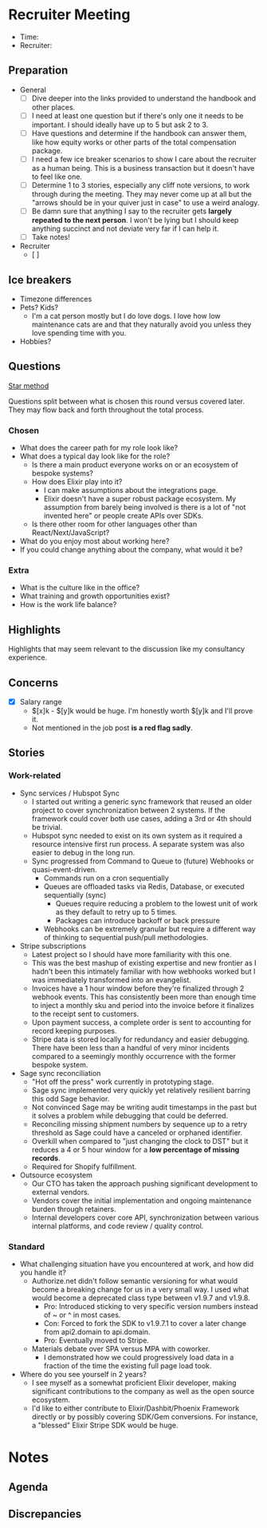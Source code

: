  # Recruiter Meeting
 
* Time: 
* Recruiter: 

## Preparation

* General
	* [ ] Dive deeper into the links provided to understand the handbook and other places.
	* [ ] I need at least one question but if there's only one it needs to be important. I should ideally have up to 5 but ask 2 to 3.
	* [ ] Have questions and determine if the handbook can answer them, like how equity works or other parts of the total compensation package.
	* [ ] I need a few ice breaker scenarios to show I care about the recruiter as a human being. This is a business transaction but it doesn't have to feel like one.
	* [ ] Determine 1 to 3 stories, especially any cliff note versions, to work through during the meeting. They may never come up at all but the "arrows should be in your quiver just in case" to use a weird analogy.
	* [ ] Be damn sure that anything I say to the recruiter gets **largely repeated to the next person**. I won't be lying but I should keep anything succinct and not deviate very far if I can help it.
	* [ ] Take notes!
* Recruiter
	* [ ] 

## Ice breakers

* Timezone differences
* Pets? Kids?
	* I'm a cat person mostly but I do love dogs. I love how low maintenance cats are and that they naturally avoid you unless they love spending time with you.
* Hobbies?

## Questions

[Star method](https://zety.com/blog/star-method-interview)

Questions split between what is chosen this round versus covered later. They may flow back and forth throughout the total process.

### Chosen

* What does the career path for my role look like?
* What does a typical day look like for the role?
	* Is there a main product everyone works on or an ecosystem of bespoke systems?
	* How does Elixir play into it?
		* I can make assumptions about the integrations page.
		* Elixir doesn't have a super robust package ecosystem. My assumption from barely being involved is there is a lot of "not invented here" or people create APIs over SDKs.
	* Is there other room for other languages other than React/Next/JavaScript?
* What do you enjoy most about working here?
* If you could change anything about the company, what would it be?

### Extra

* What is the culture like in the office?
* What training and growth opportunities exist?
* How is the work life balance?

## Highlights

Highlights that may seem relevant to the discussion like my consultancy experience.

## Concerns

* [x] Salary range
	* $[x]k - $[y]k would be huge. I'm honestly worth $[y]k and I'll prove it.
	* Not mentioned in the job post **is a red flag sadly**.

## Stories

### Work-related

* Sync services / Hubspot Sync
	* I started out writing a generic sync framework that reused an older project to cover synchronization between 2 systems. If the framework could cover both use cases, adding a 3rd or 4th should be trivial.
	* Hubspot sync needed to exist on its own system as it required a resource intensive first run process. A separate system was also easier to debug in the long run.
	* Sync progressed from Command to Queue to (future) Webhooks or quasi-event-driven.
		* Commands run on a cron sequentially
		* Queues are offloaded tasks via Redis, Database, or executed sequentially (sync)
			* Queues require reducing a problem to the lowest unit of work as they default to retry up to 5 times.
			* Packages can introduce backoff or back pressure
		* Webhooks can be extremely granular but require a different way of thinking to sequential push/pull methodologies.
* Stripe subscriptions
	* Latest project so I should have more familiarity with this one.
	* This was the best mashup of existing expertise and new frontier as I hadn't been this intimately familiar with how webhooks worked but I was immediately transformed into an evangelist.
	* Invoices have a 1 hour window before they're finalized through 2 webhook events. This has consistently been more than enough time to inject a monthly sku and period into the invoice before it finalizes to the receipt sent to customers.
	* Upon payment success, a complete order is sent to accounting for record keeping purposes.
	* Stripe data is stored locally for redundancy and easier debugging. There have been less than a handful of very minor incidents compared to a seemingly monthly occurrence with the former bespoke system.
* Sage sync reconciliation
    * "Hot off the press" work currently in prototyping stage.
    * Sage sync implemented very quickly yet relatively resilient barring this odd Sage behavior.
    * Not convinced Sage may be writing audit timestamps in the past but it solves a problem while debugging that could be deferred.
    * Reconciling missing shipment numbers by sequence up to a retry threshold as Sage could have a canceled or orphaned identifier.
    * Overkill when compared to "just changing the clock to DST" but it reduces a 4 or 5 hour window for a **low percentage of missing records**.
    * Required for Shopify fulfillment.
* Outsource ecosystem
    * Our CTO has taken the approach pushing significant development to external vendors.
    * Vendors cover the initial implementation and ongoing maintenance burden through retainers.
    * Internal developers cover core API, synchronization between various internal platforms, and code review / quality control.

### Standard

* What challenging situation have you encountered at work, and how did you handle it?
	* Authorize.net didn't follow semantic versioning for what would become a breaking change for us in a very small way. I used what would become a deprecated class type between v1.9.7 and v1.9.8.
		* Pro: Introduced sticking to very specific version numbers instead of ~ or ^ in most cases.
		* Con: Forced to fork the SDK to v1.9.7.1 to cover a later change from api2.domain to api.domain.
		* Pro: Eventually moved to Stripe.
	* Materials debate over SPA versus MPA with coworker.
		* I demonstrated how we could progressively load data in a fraction of the time the existing full page load took.
* Where do you see yourself in 2 years?
	* I see myself as a somewhat proficient Elixir developer, making significant contributions to the company as well as the open source ecosystem.
	* I'd like to either contribute to Elixir/Dashbit/Phoenix Framework directly or by possibly covering SDK/Gem conversions. For instance, a "blessed" Elixir Stripe SDK would be huge.

# Notes

## Agenda

## Discrepancies
